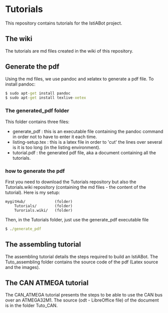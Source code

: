 # Tutorials

This repository contains tutorials for the IstiABot project. 

## The wiki

The tutorials are md files created in the wiki of this repository.

## Generate the pdf

Using the md files, we use pandoc and xelatex to generate a pdf file. To install pandoc:

```cmd
$ sudo apt-get install pandoc
$ sudo apt-get install texlive-xetex
```
### The generated_pdf folder

This folder contains three files:
* generate_pdf : this is an executable file containing the pandoc command in order not to have to enter it each time.
* listing-setup.tex : this is a latex file in order to 'cut' the lines over several is it is too long (in the listing environment).
* tutorial.pdf : the generated pdf file, aka a document containing all the tutorials.

### how to generate the pdf
First you need to download the Tutorials repository but also the Tutorials.wiki repository (containing the md files - the content of the tutorial).
Here is my setup:
```
mygitHub/             (folder)
    Tutorials/        (folder)
    Turorials.wiki/   (folder)
```
Then, in the Tutorials folder, just use the generate_pdf executable file
```cmd
$ ./generate_pdf
```

## The assembling tutorial

The assembling tutorial details the steps required to build an IstiABot. The Tuto_assembling folder contains the source code of the pdf (Latex source and the images).

## The CAN ATMEGA tutorial

The CAN_ATMEGA tutorial presents the steps to be able to use the CAN bus over an ATMEGA32M1. The source (odt - LibreOffice file) of the document is in the folder Tuto_CAN.
